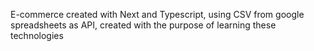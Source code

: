 E-commerce created with Next and Typescript, using CSV from google spreadsheets as API, created with the purpose of learning these technologies
